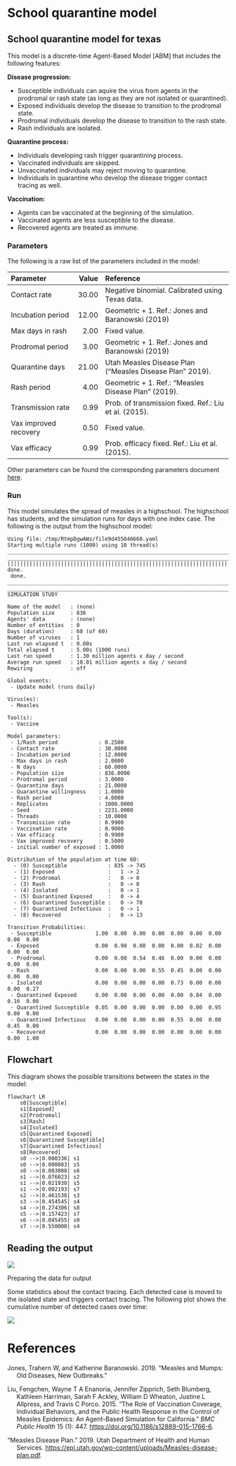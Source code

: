 # School quarantine model


## School quarantine model for texas

This model is a discrete-time Agent-Based Model \[ABM\] that includes
the following features:

**Disease progression:**

- Susceptible individuals can aquire the virus from agents in the
  prodromal or rash state (as long as they are not isolated or
  quarantined).
- Exposed individuals develop the disease to transition to the prodromal
  state.
- Prodromal individuals develop the disease to transition to the rash
  state.
- Rash individuals are isolated.

**Quarantine process:**

- Individuals developing rash trigger quarantining process.
- Vaccinated individuals are skipped.
- Unvaccinated individuals may reject moving to quarantine.
- Individuals in quarantine who develop the disease trigger contact
  tracing as well.

**Vaccination:**

- Agents can be vaccinated at the beginning of the simulation.
- Vaccinated agents are less susceptible to the disease.
- Recovered agents are treated as immune.

### Parameters

The following is a raw list of the parameters included in the model:

| Parameter             | Value | Reference                                                |
|:----------------------|------:|:---------------------------------------------------------|
| Contact rate          | 30.00 | Negative binomial. Calibrated using Texas data.          |
| Incubation period     | 12.00 | Geometric + 1. Ref.: Jones and Baranowski (2019)         |
| Max days in rash      |  2.00 | Fixed value.                                             |
| Prodromal period      |  3.00 | Geometric + 1. Ref.: Jones and Baranowski (2019)         |
| Quarantine days       | 21.00 | Utah Measles Disease Plan (“Measles Disease Plan” 2019). |
| Rash period           |  4.00 | Geometric + 1. Ref.: “Measles Disease Plan” (2019).      |
| Transmission rate     |  0.99 | Prob. of transmission fixed. Ref.: Liu et al. (2015).    |
| Vax improved recovery |  0.50 | Fixed value.                                             |
| Vax efficacy          |  0.99 | Prob. efficacy fixed. Ref.: Liu et al. (2015).           |

Other parameters can be found the corresponding parameters document
[here](texas_params.yaml).

### Run

This model simulates the spread of measles in a highschool. The
highschool has students, and the simulation runs for days with one index
case. The following is the output from the highschool model:

    Using file: /tmp/RtmpDgwAWz/file9d455846668.yaml
    Starting multiple runs (1000) using 10 thread(s)
    _________________________________________________________________________
    _________________________________________________________________________
    ||||||||||||||||||||||||||||||||||||||||||||||||||||||||||||||||||||||||| done.
     done.
    ________________________________________________________________________________
    ________________________________________________________________________________
    SIMULATION STUDY

    Name of the model   : (none)
    Population size     : 836
    Agents' data        : (none)
    Number of entities  : 0
    Days (duration)     : 60 (of 60)
    Number of viruses   : 1
    Last run elapsed t  : 0.00s
    Total elapsed t     : 5.00s (1000 runs)
    Last run speed      : 1.30 million agents x day / second
    Average run speed   : 10.01 million agents x day / second
    Rewiring            : off

    Global events:
     - Update model (runs daily)

    Virus(es):
     - Measles

    Tool(s):
     - Vaccine

    Model parameters:
     - 1/Rash period             : 0.2500
     - Contact rate              : 30.0000
     - Incubation period         : 12.0000
     - Max days in rash          : 2.0000
     - N days                    : 60.0000
     - Population size           : 836.0000
     - Prodromal period          : 3.0000
     - Quarantine days           : 21.0000
     - Quarantine willingness    : 1.0000
     - Rash period               : 4.0000
     - Replicates                : 1000.0000
     - Seed                      : 2231.0000
     - Threads                   : 10.0000
     - Transmission rate         : 0.9900
     - Vaccination rate          : 0.9000
     - Vax efficacy              : 0.9900
     - Vax improved recovery     : 0.5000
     - initial number of exposed : 1.0000

    Distribution of the population at time 60:
      - (0) Susceptible             : 835 -> 745
      - (1) Exposed                 :   1 -> 2
      - (2) Prodromal               :   0 -> 0
      - (3) Rash                    :   0 -> 0
      - (4) Isolated                :   0 -> 1
      - (5) Quarantined Exposed     :   0 -> 4
      - (6) Quarantined Susceptible :   0 -> 70
      - (7) Quarantined Infectious  :   0 -> 1
      - (8) Recovered               :   0 -> 13

    Transition Probabilities:
     - Susceptible              1.00  0.00  0.00  0.00  0.00  0.00  0.00  0.00  0.00
     - Exposed                  0.00  0.90  0.08  0.00  0.00  0.02  0.00  0.00  0.00
     - Prodromal                0.00  0.00  0.54  0.46  0.00  0.00  0.00  0.00  0.00
     - Rash                     0.00  0.00  0.00  0.55  0.45  0.00  0.00  0.00  0.00
     - Isolated                 0.00  0.00  0.00  0.00  0.73  0.00  0.00  0.00  0.27
     - Quarantined Exposed      0.00  0.00  0.00  0.00  0.00  0.84  0.00  0.16  0.00
     - Quarantined Susceptible  0.05  0.00  0.00  0.00  0.00  0.00  0.95  0.00  0.00
     - Quarantined Infectious   0.00  0.00  0.00  0.00  0.55  0.00  0.00  0.45  0.00
     - Recovered                0.00  0.00  0.00  0.00  0.00  0.00  0.00  0.00  1.00

## Flowchart

This diagram shows the possible transitions between the states in the
model:

``` mermaid
flowchart LR
    s0[Susceptible]
    s1[Exposed]
    s2[Prodromal]
    s3[Rash]
    s4[Isolated]
    s5[Quarantined Exposed]
    s6[Quarantined Susceptible]
    s7[Quarantined Infectious]
    s8[Recovered]
    s0 -->|0.000336| s1
    s0 -->|0.000083| s5
    s0 -->|0.003008| s6
    s1 -->|0.076023| s2
    s1 -->|0.021930| s5
    s1 -->|0.002193| s7
    s2 -->|0.461538| s3
    s3 -->|0.454545| s4
    s4 -->|0.274306| s8
    s5 -->|0.157423| s7
    s6 -->|0.045455| s0
    s7 -->|0.550000| s4

```

## Reading the output

![](texas_files/figure-commonmark/print-histogram-1.png)

Preparing the data for output

Some statistics about the contact tracing. Each detected case is moved
to the isolated state and triggers contact tracing. The following plot
shows the cumulative number of detected cases over time:

![](texas_files/figure-commonmark/contact-tracing-1.png)

# References

<div id="refs" class="references csl-bib-body hanging-indent"
entry-spacing="0">

<div id="ref-jones2019measles" class="csl-entry">

Jones, Trahern W, and Katherine Baranowski. 2019. “Measles and Mumps:
Old Diseases, New Outbreaks.”

</div>

<div id="ref-liuRoleVaccinationCoverage2015" class="csl-entry">

Liu, Fengchen, Wayne T A Enanoria, Jennifer Zipprich, Seth Blumberg,
Kathleen Harriman, Sarah F Ackley, William D Wheaton, Justine L
Allpress, and Travis C Porco. 2015. “The Role of Vaccination Coverage,
Individual Behaviors, and the Public Health Response in the Control of
Measles Epidemics: An Agent-Based Simulation for California.” *BMC
Public Health* 15 (1): 447. <https://doi.org/10.1186/s12889-015-1766-6>.

</div>

<div id="ref-MeaslesDiseasePlan2019" class="csl-entry">

“Measles Disease Plan.” 2019. Utah Department of Health and Human
Services.
<https://epi.utah.gov/wp-content/uploads/Measles-disease-plan.pdf>.

</div>

</div>
